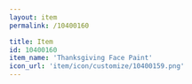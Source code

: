 ```yaml
---
layout: item
permalink: /10400160

title: Item
id: 10400160
item_name: 'Thanksgiving Face Paint'
icon_url: 'item/icon/customize/10400159.png'
---
```

